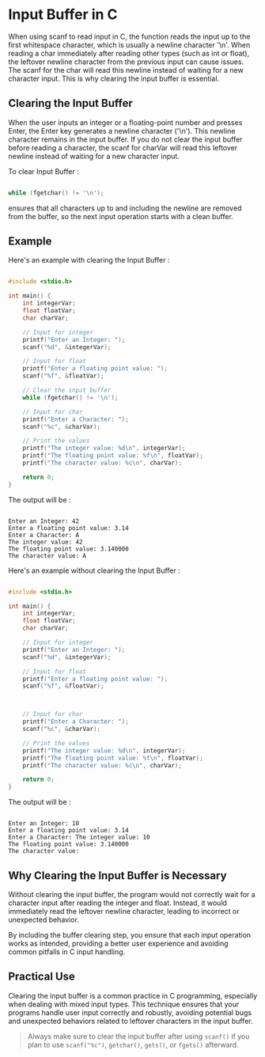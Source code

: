 # Input Buffer in C

When using scanf to read input in C, the function reads the input up to the first whitespace character, 
which is usually a newline character '\n'. When reading a char immediately after reading other types (such as int or float), 
the leftover newline character from the previous input can cause issues. The scanf for the char will read 
this newline instead of waiting for a new character input. This is why clearing the input buffer is essential.

## Clearing the Input Buffer

When the user inputs an integer or a floating-point number and presses Enter, 
the Enter key generates a newline character ('\n'). This newline character remains in the input buffer. 
If you do not clear the input buffer before reading a character, 
the scanf for charVar will read this leftover newline instead of waiting for a new character input.

To clear Input Buffer :

```c

while (fgetchar() != '\n');

```

ensures that all characters up to and including the newline are removed from the buffer, so the next input operation starts with a clean buffer.

## Example

Here's an example with clearing the Input Buffer :

```c

#include <stdio.h>

int main() {
    int integerVar;
    float floatVar;
    char charVar;

    // Input for integer
    printf("Enter an Integer: ");
    scanf("%d", &integerVar);

    // Input for float
    printf("Enter a floating point value: ");
    scanf("%f", &floatVar);

    // Clear the input buffer
    while (fgetchar() != '\n');

    // Input for char
    printf("Enter a Character: ");
    scanf("%c", &charVar);

    // Print the values
    printf("The integer value: %d\n", integerVar);
    printf("The floating point value: %f\n", floatVar);
    printf("The character value: %c\n", charVar);

    return 0;
}

```

The output will be :

```

Enter an Integer: 42
Enter a floating point value: 3.14
Enter a Character: A
The integer value: 42
The floating point value: 3.140000
The character value: A

```

Here's an example without clearing the Input Buffer :

```c

#include <stdio.h>

int main() {
    int integerVar;
    float floatVar;
    char charVar;

    // Input for integer
    printf("Enter an Integer: ");
    scanf("%d", &integerVar);

    // Input for float
    printf("Enter a floating point value: ");
    scanf("%f", &floatVar);



    // Input for char
    printf("Enter a Character: ");
    scanf("%c", &charVar);

    // Print the values
    printf("The integer value: %d\n", integerVar);
    printf("The floating point value: %f\n", floatVar);
    printf("The character value: %c\n", charVar);

    return 0;
}

```

The output will be :

```

Enter an Integer: 10
Enter a floating point value: 3.14
Enter a Character: The integer value: 10
The floating point value: 3.140000
The character value: 

```

## Why Clearing the Input Buffer is Necessary

Without clearing the input buffer, the program would not correctly wait for 
a character input after reading the integer and float. Instead, it would immediately 
read the leftover newline character, leading to incorrect or unexpected behavior.

By including the buffer clearing step, you ensure that each input operation works as intended, 
providing a better user experience and avoiding common pitfalls in C input handling.

## Practical Use

Clearing the input buffer is a common practice in C programming, 
especially when dealing with mixed input types. This technique ensures that your 
programs handle user input correctly and robustly, avoiding potential bugs and 
unexpected behaviors related to leftover characters in the input buffer.

> Always make sure to clear the input buffer after using `scanf()` if you plan to use `scanf("%c")`, `getchar()`, `gets()`, or `fgets()` afterward.
